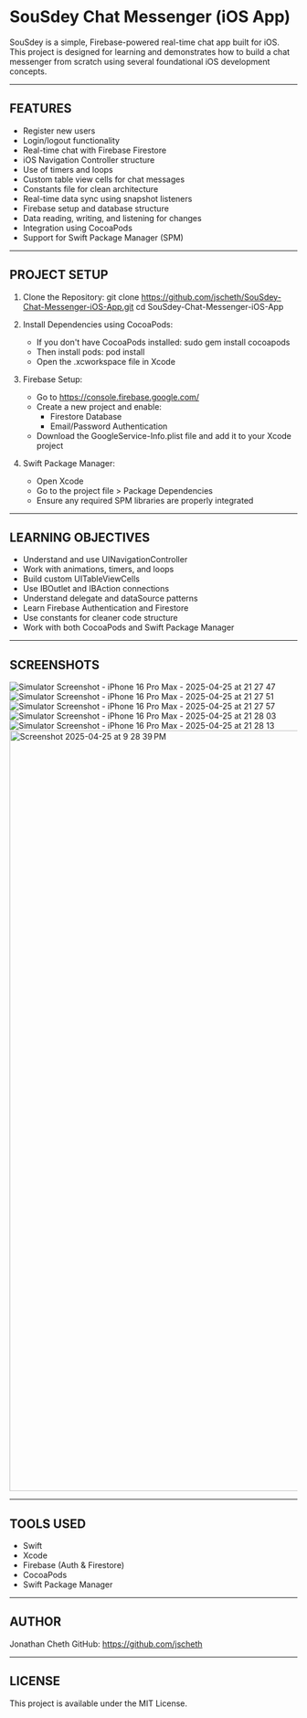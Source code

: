 SouSdey Chat Messenger (iOS App)
================================

SouSdey is a simple, Firebase-powered real-time chat app built for iOS. This project is designed for learning and demonstrates how to build a chat messenger from scratch using several foundational iOS development concepts.

---------------------------------------------------
FEATURES
---------------------------------------------------
- Register new users
- Login/logout functionality
- Real-time chat with Firebase Firestore
- iOS Navigation Controller structure
- Use of timers and loops
- Custom table view cells for chat messages
- Constants file for clean architecture
- Real-time data sync using snapshot listeners
- Firebase setup and database structure
- Data reading, writing, and listening for changes
- Integration using CocoaPods
- Support for Swift Package Manager (SPM)

---------------------------------------------------
PROJECT SETUP
---------------------------------------------------
1. Clone the Repository:
   git clone https://github.com/jscheth/SouSdey-Chat-Messenger-iOS-App.git
   cd SouSdey-Chat-Messenger-iOS-App

2. Install Dependencies using CocoaPods:
   - If you don't have CocoaPods installed:
     sudo gem install cocoapods
   - Then install pods:
     pod install
   - Open the .xcworkspace file in Xcode

3. Firebase Setup:
   - Go to https://console.firebase.google.com/
   - Create a new project and enable:
     - Firestore Database
     - Email/Password Authentication
   - Download the GoogleService-Info.plist file and add it to your Xcode project

4. Swift Package Manager:
   - Open Xcode
   - Go to the project file > Package Dependencies
   - Ensure any required SPM libraries are properly integrated

---------------------------------------------------
LEARNING OBJECTIVES
---------------------------------------------------
- Understand and use UINavigationController
- Work with animations, timers, and loops
- Build custom UITableViewCells
- Use IBOutlet and IBAction connections
- Understand delegate and dataSource patterns
- Learn Firebase Authentication and Firestore
- Use constants for cleaner code structure
- Work with both CocoaPods and Swift Package Manager

---------------------------------------------------
SCREENSHOTS
---------------------------------------------------
![Simulator Screenshot - iPhone 16 Pro Max - 2025-04-25 at 21 27 47](https://github.com/user-attachments/assets/9d527bee-80ea-4731-9fe0-0926180abd00)
![Simulator Screenshot - iPhone 16 Pro Max - 2025-04-25 at 21 27 51](https://github.com/user-attachments/assets/ec0219e6-cf43-4df8-8ef0-a5caf5ed25b0)
![Simulator Screenshot - iPhone 16 Pro Max - 2025-04-25 at 21 27 57](https://github.com/user-attachments/assets/8d3ecfe3-5b98-4be6-b650-20e805d20f4f)
![Simulator Screenshot - iPhone 16 Pro Max - 2025-04-25 at 21 28 03](https://github.com/user-attachments/assets/73210abd-14b8-49c3-93b6-f3dad4e17abe)
![Simulator Screenshot - iPhone 16 Pro Max - 2025-04-25 at 21 28 13](https://github.com/user-attachments/assets/dcb85a7a-7778-4961-bd12-c8613d23294b)
<img width="1331" alt="Screenshot 2025-04-25 at 9 28 39 PM" src="https://github.com/user-attachments/assets/b2c27b59-57e6-4743-a7e1-72e490a6774e" />


---------------------------------------------------
TOOLS USED
---------------------------------------------------
- Swift
- Xcode
- Firebase (Auth & Firestore)
- CocoaPods
- Swift Package Manager

---------------------------------------------------
AUTHOR
---------------------------------------------------
Jonathan Cheth
GitHub: https://github.com/jscheth

---------------------------------------------------
LICENSE
---------------------------------------------------
This project is available under the MIT License.
